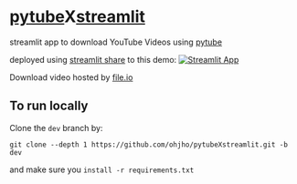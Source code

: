 # [pytube](https://python-pytube.readthedocs.io/en/latest/index.html)X[streamlit](https://www.streamlit.io/)

streamlit app to download YouTube Videos using [pytube](https://python-pytube.readthedocs.io/en/latest/index.html)

deployed using [streamlit share](https://www.streamlit.io/sharing) to this demo: [![Streamlit App](https://static.streamlit.io/badges/streamlit_badge_black_white.svg)](https://share.streamlit.io/ohjho/pytubexstreamlit/main)

Download video hosted by [file.io](https://www.file.io/)

## To run locally
Clone the `dev` branch by:
```
git clone --depth 1 https://github.com/ohjho/pytubeXstreamlit.git -b dev
```
and make sure you `install -r requirements.txt`
